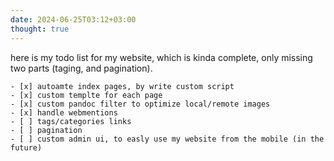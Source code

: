 ```yaml
---
date: 2024-06-25T03:12+03:00
thought: true
---
```


here is my todo list for my website, which is kinda complete, only missing two parts (taging, and
pagination).

```
- [x] autoamte index pages, by write custom script
- [x] custom templte for each page
- [x] custom pandoc filter to optimize local/remote images
- [x] handle webmentions
- [ ] tags/categories links
- [ ] pagination
- [ ] custom admin ui, to easly use my website from the mobile (in the future)
```
